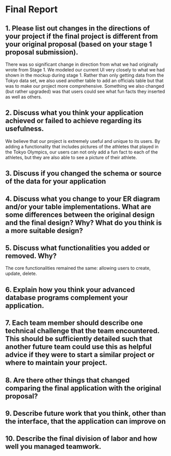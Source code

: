 # Final Report

## 1. Please list out changes in the directions of your project if the final project is different from your original proposal (based on your stage 1 proposal submission).

There was so significant change in direction from what we had originally wrote from Stage 1. We modeled our current UI very closely to what we had shown in the mockup during stage 1. Rather than only getting data from the Tokyo data set, we also used another table to add an officials table but that was to make our project more comprehensive. Something we also changed (but rather upgraded) was that users could see what fun facts they inserted as well as others.

## 2. Discuss what you think your application achieved or failed to achieve regarding its usefulness.

We believe that our project is extremely useful and unique to its users. By adding a functionality that includes pictures of the athletes that played in the Tokyo Olympics, our users can not only add a fun fact to each of the athletes, but they are also able to see a picture of their athlete.

## 3. Discuss if you changed the schema or source of the data for your application

## 4. Discuss what you change to your ER diagram and/or your table implementations. What are some differences between the original design and the final design? Why? What do you think is a more suitable design? 

## 5. Discuss what functionalities you added or removed. Why?

The core functionalities remained the same: allowing users to create, update, delete.

## 6. Explain how you think your advanced database programs complement your application.

## 7. Each team member should describe one technical challenge that the team encountered.  This should be sufficiently detailed such that another future team could use this as helpful advice if they were to start a similar project or where to maintain your project. 

## 8. Are there other things that changed comparing the final application with the original proposal?

## 9. Describe future work that you think, other than the interface, that the application can improve on

## 10. Describe the final division of labor and how well you managed teamwork.
